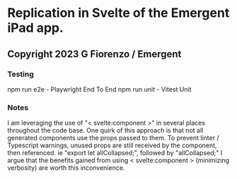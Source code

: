 # Replication in Svelte of the Emergent iPad app.

## Copyright 2023 G Fiorenzo / Emergent

### Testing

npm run e2e - Playwright End To End
npm run unit - Vitest Unit

### Notes

I am leveraging the use of "< svelte:component >" in several places throughout the code base. One quirk of this approach is that not all generated components use the props passed to them. To prevent linter / Typescript warnings, unused props are still received by the component, then referenced. ie "export let allCollapsed;", followed by "allCollapsed;" I argue that the benefits gained from using < svelte:component > (minimizing verbosity) are worth this inconvenience.
